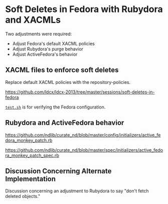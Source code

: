 # Soft Deletes in Fedora with Rubydora and XACMLs

Two adjustments were required:

* Adjust Fedora's default XACML policies
* Adjust Rubydora's purge behavior
* Adjust ActiveFedora's behavior

## XACML files to enforce soft deletes

Replace default XACML policies with the repository-policies.

https://github.com/ldcx/ldcx-2013/tree/master/sessions/soft-deletes-in-fedora

[`test.sh`](https://github.com/ldcx/ldcx-2013/blob/master/sessions/soft-deletes-in-fedora/test.sh) is for verifying the Fedora configuration.

## Rubydora and ActiveFedora behavior

https://github.com/ndlib/curate_nd/blob/master/config/initializers/active_fedora_monkey_patch.rb

https://github.com/ndlib/curate_nd/blob/master/spec/initializers/active_fedora_monkey_patch_spec.rb

## Discussion Concerning Alternate Implementation

Discussion concerning an adjustment to Rubydora to say "don't fetch deleted objects."
